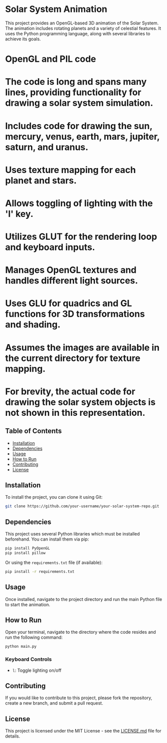 # Solar System Animation

This project provides an OpenGL-based 3D animation of the Solar System. The animation includes rotating planets and a variety of celestial features. It uses the Python programming language, along with several libraries to achieve its goals.

# OpenGL and PIL code
# The code is long and spans many lines, providing functionality for drawing a solar system simulation.
# Includes code for drawing the sun, mercury, venus, earth, mars, jupiter, saturn, and uranus.
# Uses texture mapping for each planet and stars.
# Allows toggling of lighting with the 'l' key.
# Utilizes GLUT for the rendering loop and keyboard inputs.
# Manages OpenGL textures and handles different light sources.
# Uses GLU for quadrics and GL functions for 3D transformations and shading.
# Assumes the images are available in the current directory for texture mapping.
# For brevity, the actual code for drawing the solar system objects is not shown in this representation.

## Table of Contents

- [Installation](#installation)
- [Dependencies](#dependencies)
- [Usage](#usage)
- [How to Run](#how-to-run)
- [Contributing](#contributing)
- [License](#license)

## Installation

To install the project, you can clone it using Git:

```bash
git clone https://github.com/your-username/your-solar-system-repo.git
```

## Dependencies

This project uses several Python libraries which must be installed beforehand. You can install them via pip:

```bash
pip install PyOpenGL
pip install pillow
```

Or using the `requirements.txt` file (if available):

```bash
pip install -r requirements.txt
```

## Usage

Once installed, navigate to the project directory and run the main Python file to start the animation.

## How to Run

Open your terminal, navigate to the directory where the code resides and run the following command:

```bash
python main.py
```

### Keyboard Controls

- `l`: Toggle lighting on/off

## Contributing

If you would like to contribute to this project, please fork the repository, create a new branch, and submit a pull request.

## License

This project is licensed under the MIT License - see the [LICENSE.md](LICENSE.md) file for details.

